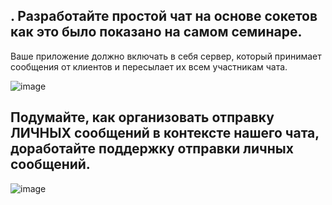 ## . Разработайте простой чат на основе сокетов как это было показано на самом семинаре.
Ваше приложение должно включать в себя сервер, который принимает сообщения от клиентов и пересылает их всем участникам чата.

![image](https://github.com/Winniebob/ClentServer/assets/131287620/787625ef-6a7f-461f-a88c-87282691bc6d)

## Подумайте, как организовать отправку ЛИЧНЫХ сообщений в контексте нашего чата, доработайте поддержку отправки личных сообщений.

![image](https://github.com/Winniebob/ClentServer/assets/131287620/8c7bd32d-45f3-4518-b419-808357898a92)
